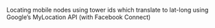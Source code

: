 Locating mobile nodes using tower ids which translate to lat-long using Google’s MyLocation API (with Facebook Connect)

